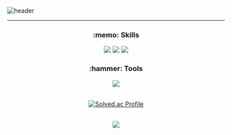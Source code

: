 ![header](https://capsule-render.vercel.app/api?type=wave&color=auto&height=300&section=header&text=Woojin_Github&fontSize=90)

---
<div align="center"> <h3>:memo: Skills </h3>
<img src="https://img.shields.io/badge/C-A8B9CC?style=flat&logo=c&logoColor=white"/> <img src="https://img.shields.io/badge/Python-3776AB?style=flat&logo=python&logoColor=white"/> <img src="https://img.shields.io/badge/C++-A8B9CC?style=flat&logo=c&logoColor=white"/>

 <h3>:hammer: Tools </h3>
<img src="https://img.shields.io/badge/VisualStudio-512BD4?style=flat&logo=&logoColor=white"/><br><br>

[![Solved.ac Profile](http://mazassumnida.wtf/api/v2/generate_badge?boj=aalll1234)](https://solved.ac/aalll1234/)<br><br>

<img src="https://github-readme-stats.vercel.app/api/top-langs/?username=dnwls-Lee&layout=compact"></div>

